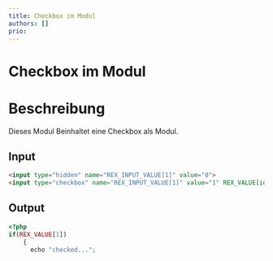 ```yaml
---
title: Checkbox im Modul
authors: []
prio:
---
```


# Checkbox im Modul

# Beschreibung
Dieses Modul Beinhaltet eine Checkbox als Modul.

## Input

```html
<input type="hidden" name="REX_INPUT_VALUE[1]" value="0">
<input type="checkbox" name="REX_INPUT_VALUE[1]" value="1" REX_VALUE[id=1 instead=checked]>
```

## Output

```php
<?php 
if(REX_VALUE[1])
    {
      echo "checked...";
```
